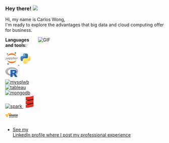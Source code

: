 ### Hey there! <img src="https://media.giphy.com/media/hvRJCLFzcasrR4ia7z/giphy.gif" width="25px">

Hi, my name is Carlos Wong,<br/>
I'm ready to explore the advantages that big data and cloud computing offer for business.

<img align="right" alt="GIF" src="https://github.com/abhisheknaiidu/abhisheknaiidu/blob/master/code.gif?raw=true" width="400" height="290" />

**Languages and tools:**  

<!--
<code><img height="40" src="https://raw.githubusercontent.com/github/explore/80688e429a7d4ef2fca1e82350fe8e3517d3494d/topics/python/python.png"></code>
<br/>
-->
<a href="https://jupyter.org" target="_blank"> <img src="https://raw.githubusercontent.com/devicons/devicon/master/icons/jupyter/jupyter-original-wordmark.svg" alt="aws" width="40" height="40"/> </a>
<a href="https://www.python.org" target="_blank"> <img src="https://raw.githubusercontent.com/devicons/devicon/master/icons/python/python-original.svg" alt="python" width="40" height="40"/> </a>
<a href="https://cran.r-project.org" target="_blank"> <img src="https://raw.githubusercontent.com/devicons/devicon/master/icons/r/r-original.svg" alt="aws" width="40" height="40"/> </a>
<a href="https://www.mysql.com/products/workbench/" target="_blank"> <img src="https://github.com/mysql/mysql-workbench/blob/8.0/images/icons/MySQLWorkbench-256.png" alt="mysqlwb" width="40" height="40"/> </a>
<a href="https://www.tableau.com" target="_blank"> <img src="https://camo.githubusercontent.com/8b08e01db72ef188a00eb19bb8b9ec94c9646ed818b1c3f9ee443dc8947e842b/68747470733a2f2f63646e2e737667706f726e2e636f6d2f6c6f676f732f7461626c6561752d69636f6e2e737667" alt="tableau" width="40" height="40"/> </a>
<a href="https://www.mongodb.com/" target="_blank"> <img src="https://github.com/mongodb-js/leaf/blob/master/mongodb-leaf.svg" alt="mongodb" width="40" height="40"/>
<a href="https://spark.apache.org" target="_blank"> <img src="https://github.com/valohai/ml-logos/blob/master/spark.svg" alt="spark" width="40" height="40"/> </a>
<a href="https://www.scala-lang.org" target="_blank"> <img src="https://raw.githubusercontent.com/devicons/devicon/master/icons/scala/scala-original.svg" alt="scala" width="40" height="40"/> </a>
<a href="https://aws.amazon.com" target="_blank"> <img src="https://raw.githubusercontent.com/devicons/devicon/master/icons/amazonwebservices/amazonwebservices-original-wordmark.svg" alt="aws" width="40" height="40"/> </a>

- [See my LinkedIn profile where I post my professional experience](https://www.linkedin.com/in/carlos-wong-306baa9/)  
  
<!--
**akimwong/akimwong** is a ✨ _special_ ✨ repository because its `README.md` (this file) appears on your GitHub profile.

Here are some ideas to get you started:

- 🔭 I’m currently working on ...
- 🌱 I’m currently learning ...
- 👯 I’m looking to collaborate on ...
- 🤔 I’m looking for help with ...
- 💬 Ask me about ...
- 📫 How to reach me: ...
- 😄 Pronouns: ...
- ⚡ Fun fact: ...
-->
